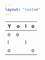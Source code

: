 ```yaml
---
layout: "custom"
---
```


| Y | o | l | o |
| --- | --- | --- | --- |
| o | o | | |
| l | | l | |
| o | | | o |
